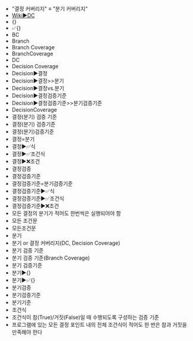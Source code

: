 ﻿- "결정 커버리지" ≡ "분기 커버리지"
- [Wiki▶️DC](https://en.wikipedia.org/wiki/Modified_condition/decision_coverage)
- {}
- ✅{}
- BC
- Branch
- Branch Coverage
- BranchCoverage
- DC
- Decision Coverage
- Decision▶️결정
- Decision▶️결정>>분기
- Decision▶️결정vs.분기
- Decision▶️결정검증기준
- Decision▶️결정검증기준>>분기검증기준
- DecisionCoverage
- 결정(분기) 검증 기준
- 결정(분기) 검증기준
- 결정(분기)검증기준
- 결정=분기
- 결정▶️✅식
- 결정▶️✅조건식
- 결정▶️❌조건
- 결정검증
- 결정검증기준
- 결정검증기준=분기검증기준
- 결정검증기준▶️✅식
- 결정검증기준▶️✅조건식
- 결정검증기준▶️❌조건
- 모든 결정의 분기가 적어도 한번씩은 실행되어야 함
- 모든 조건문
- 모든조건문
- 분기
- 분기 or 결정 커버리지(DC, Decision Coverage)
- 분기 검증 기준
- 분기 검증 기준(Branch Coverage)
- 분기 검증기준
- 분기▶️{}
- 분기▶️✅{}
- 분기검증
- 분기검증기준
- 분기기준
- 조건식
- 조건식이 참(True)/거짓(False)일 때 수행되도록 구성하는 검증 기준
- 프로그램에 있는 모든 결정 포인트 내의 전체 조건식이 적어도 한 번은 참과 거짓을 만족해야 한다
